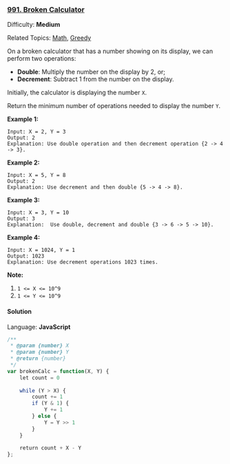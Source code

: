 ### [991\. Broken Calculator](https://leetcode.com/problems/broken-calculator/)

Difficulty: **Medium**  

Related Topics: [Math](https://leetcode.com/tag/math/), [Greedy](https://leetcode.com/tag/greedy/)


On a broken calculator that has a number showing on its display, we can perform two operations:

*   **Double**: Multiply the number on the display by 2, or;
*   **Decrement**: Subtract 1 from the number on the display.

Initially, the calculator is displaying the number `X`.

Return the minimum number of operations needed to display the number `Y`.

**Example 1:**

```
Input: X = 2, Y = 3
Output: 2
Explanation: Use double operation and then decrement operation {2 -> 4 -> 3}.
```

**Example 2:**

```
Input: X = 5, Y = 8
Output: 2
Explanation: Use decrement and then double {5 -> 4 -> 8}.
```

**Example 3:**

```
Input: X = 3, Y = 10
Output: 3
Explanation:  Use double, decrement and double {3 -> 6 -> 5 -> 10}.
```

**Example 4:**

```
Input: X = 1024, Y = 1
Output: 1023
Explanation: Use decrement operations 1023 times.
```

**Note:**

1.  `1 <= X <= 10^9`
2.  `1 <= Y <= 10^9`


#### Solution

Language: **JavaScript**

```javascript
/**
 * @param {number} X
 * @param {number} Y
 * @return {number}
 */
var brokenCalc = function(X, Y) {
    let count = 0
    
    while (Y > X) {
        count += 1
        if (Y & 1) {
            Y += 1   
        } else {
            Y = Y >> 1
        }
    }
    
    return count + X - Y
};
```